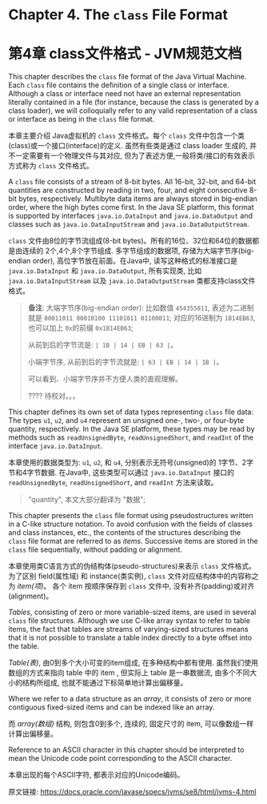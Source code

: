 # Chapter 4. The `class` File Format

# 第4章  class文件格式 - JVM规范文档

This chapter describes the `class` file format of the Java Virtual Machine. Each `class` file contains the definition of a single class or interface. Although a class or interface need not have an external representation literally contained in a file (for instance, because the class is generated by a class loader), we will colloquially refer to any valid representation of a class or interface as being in the `class` file format.

本章主要介绍 Java虚拟机的 `class` 文件格式。每个 `class` 文件中包含一个类(class)或一个接口(interface)的定义. 虽然有些类是通过 class loader 生成的, 并不一定需要有一个物理文件与其对应, 但为了表述方便,一般将类/接口的有效表示方式称为 `class` 文件格式。


A `class` file consists of a stream of 8-bit bytes. All 16-bit, 32-bit, and 64-bit quantities are constructed by reading in two, four, and eight consecutive 8-bit bytes, respectively. Multibyte data items are always stored in big-endian order, where the high bytes come first. In the Java SE platform, this format is supported by interfaces `java.io.DataInput` and `java.io.DataOutput` and classes such as `java.io.DataInputStream` and `java.io.DataOutputStream`.


`class` 文件由8位的字节流组成(8-bit bytes)。所有的16位、32位和64位的数据都是由连续的 2个,4个,8个字节组成. 多字节组成的数据项, 存储为大端字节序(big-endian order), 高位字节放在前面。在Java中, 读写这种格式的标准接口是 `java.io.DataInput` 和 `java.io.DataOutput`, 所有实现类, 比如 `java.io.DataInputStream` 以及 `java.io.DataOutputStream` 类都支持class文件格式。

> **备注**: 大端字节序(big-endian order): 比如数值 `454355811`, 表述为二进制就是 `00011011 00010100 11101011 01100011`; 对应的16进制为 `1B14EB63`, 也可以加上 `0x`的前缀 `0x1B14EB63`;
>
> 从前到后的字节流是: `| 1B | 14 | EB | 63 |`。
>
> 小端字节序, 从前到后的字节流就是: `| 63 | EB | 14 | 1B |`。
>
> 可以看到、小端字节序并不方便人类的直观理解。
>
> ???? 待校对。。。


This chapter defines its own set of data types representing `class` file data: The types `u1`, `u2`, and `u4` represent an unsigned one-, two-, or four-byte quantity, respectively. In the Java SE platform, these types may be read by methods such as `readUnsignedByte`, `readUnsignedShort`, and `readInt` of the interface `java.io.DataInput`.


本章使用的数据类型为: `u1`, `u2`, 和 `u4`, 分别表示无符号(unsigned)的 1字节、2字节和4字节数据. 在Java中, 这些类型可以通过 `java.io.DataInput` 接口的 `readUnsignedByte`, `readUnsignedShort`, and `readInt` 方法来读取。

> "quantity", 本文大部分翻译为 "数据";


This chapter presents the `class` file format using pseudostructures written in a C-like structure notation. To avoid confusion with the fields of classes and class instances, etc., the contents of the structures describing the `class` file format are referred to as *items*. Successive items are stored in the `class` file sequentially, without padding or alignment.


本章使用类C语言方式的伪结构体(pseudo-structures)来表示 `class` 文件格式。为了区别 field(属性域) 和 instance(类实例), `class` 文件对应结构体中的内容称之为 *item(项)*。 各个 item 按顺序保存到 `class` 文件中, 没有补齐(padding)或对齐(alignment)。


*Tables*, consisting of zero or more variable-sized items, are used in several `class` file structures. Although we use C-like array syntax to refer to table items, the fact that tables are streams of varying-sized structures means that it is not possible to translate a table index directly to a byte offset into the table.

*Table(表)*, 由0到多个大小可变的item组成, 在多种结构中都有使用. 虽然我们使用数组的方式来指向 table 中的 item , 但实际上 table 是一串数据流, 由多个不同大小的结构所组成, 也就不能通过下标简单地计算出偏移量。


Where we refer to a data structure as an *array*, it consists of zero or more contiguous fixed-sized items and can be indexed like an array.

而 *array(数组)* 结构, 则包含0到多个, 连续的, 固定尺寸的 item, 可以像数组一样计算出偏移量。


Reference to an ASCII character in this chapter should be interpreted to mean the Unicode code point corresponding to the ASCII character.


本章出现的每个ASCII字符, 都表示对应的Unicode编码。



原文链接: <https://docs.oracle.com/javase/specs/jvms/se8/html/jvms-4.html>



